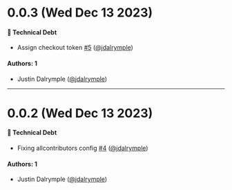 # 0.0.3 (Wed Dec 13 2023)

#### 🔨 Technical Debt

- Assign checkout token [#5](https://github.com/jdalrymple/sema4/pull/5) ([@jdalrymple](https://github.com/jdalrymple))

#### Authors: 1

- Justin Dalrymple ([@jdalrymple](https://github.com/jdalrymple))

---

# 0.0.2 (Wed Dec 13 2023)

#### 🔨 Technical Debt

- Fixing allcontributors config [#4](https://github.com/jdalrymple/sema4/pull/4) ([@jdalrymple](https://github.com/jdalrymple))

#### Authors: 1

- Justin Dalrymple ([@jdalrymple](https://github.com/jdalrymple))
